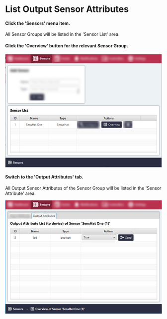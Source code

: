# List Output Sensor Attributes

#### Click the 'Sensors' menu item.
All Sensor Groups will be listed in the 'Sensor List' area.

#### Click the 'Overview' button for the relevant Sensor Group.

![Screenshot](../images/list-output-sensor-attributes-sensor-group-1.png)

#### Switch to the 'Output Attributes' tab.

All Output Sensor Attributes of the Sensor Group will be listed in the 'Sensor Attribute' area.

![Screenshot](../images/list-output-sensor-attributes-sensor-group-2.png)
